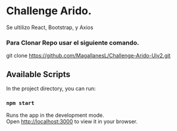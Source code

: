 # Challenge Arido. 

Se ultilizo React, Bootstrap, y Axios 

### Para Clonar Repo usar el siguiente comando. 
git clone https://github.com/MagallanesL/Challenge-Arido-Uiv2.git


## Available Scripts

In the project directory, you can run:

### `npm start`

Runs the app in the development mode.\
Open [http://localhost:3000](http://localhost:3000) to view it in your browser.


